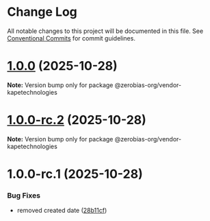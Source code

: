 # Change Log

All notable changes to this project will be documented in this file.
See [Conventional Commits](https://conventionalcommits.org) for commit guidelines.

# [1.0.0](https://github.com/zerobias-org/vendor/compare/@zerobias-org/vendor-kapetechnologies@1.0.0-rc.2...@zerobias-org/vendor-kapetechnologies@1.0.0) (2025-10-28)

**Note:** Version bump only for package @zerobias-org/vendor-kapetechnologies





# [1.0.0-rc.2](https://github.com/zerobias-org/vendor/compare/@zerobias-org/vendor-kapetechnologies@1.0.0-rc.1...@zerobias-org/vendor-kapetechnologies@1.0.0-rc.2) (2025-10-28)

**Note:** Version bump only for package @zerobias-org/vendor-kapetechnologies





# 1.0.0-rc.1 (2025-10-28)


### Bug Fixes

* removed created date ([28b11cf](https://github.com/zerobias-org/vendor/commit/28b11cf2563e9cdadd4b1dc83edd60d2fcd01df0))
